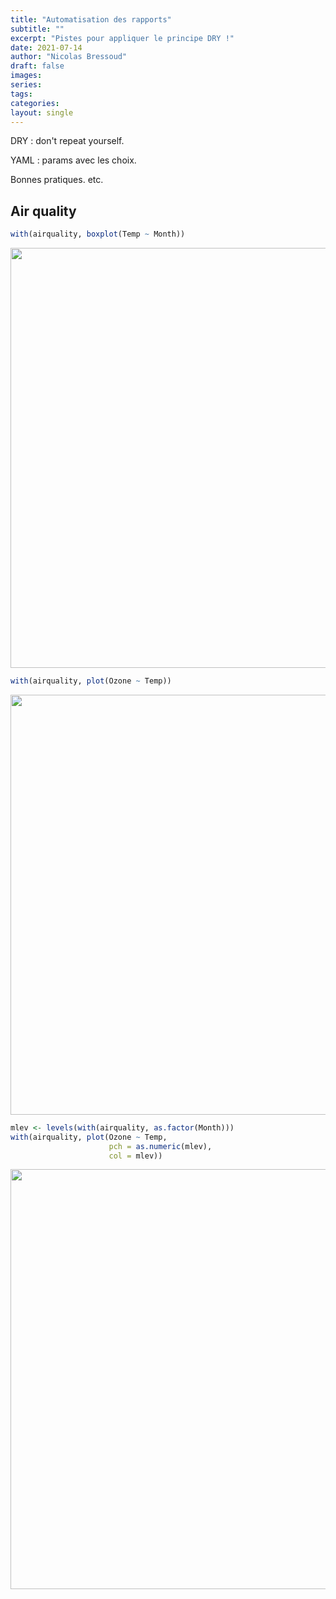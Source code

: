 ```yaml
---
title: "Automatisation des rapports"
subtitle: ""
excerpt: "Pistes pour appliquer le principe DRY !"
date: 2021-07-14
author: "Nicolas Bressoud"
draft: false
images:
series:
tags:
categories:
layout: single
---
```


DRY : don't repeat yourself.

YAML : params avec les choix.

Bonnes pratiques. etc.

## Air quality


```r
with(airquality, boxplot(Temp ~ Month))
```

<img src="{{< blogdown/postref >}}index_files/figure-html/unnamed-chunk-1-1.png" width="672" />



```r
with(airquality, plot(Ozone ~ Temp))
```

<img src="{{< blogdown/postref >}}index_files/figure-html/unnamed-chunk-2-1.png" width="672" />


```r
mlev <- levels(with(airquality, as.factor(Month)))
with(airquality, plot(Ozone ~ Temp, 
                      pch = as.numeric(mlev), 
                      col = mlev))
```

<img src="{{< blogdown/postref >}}index_files/figure-html/unnamed-chunk-3-1.png" width="672" />

